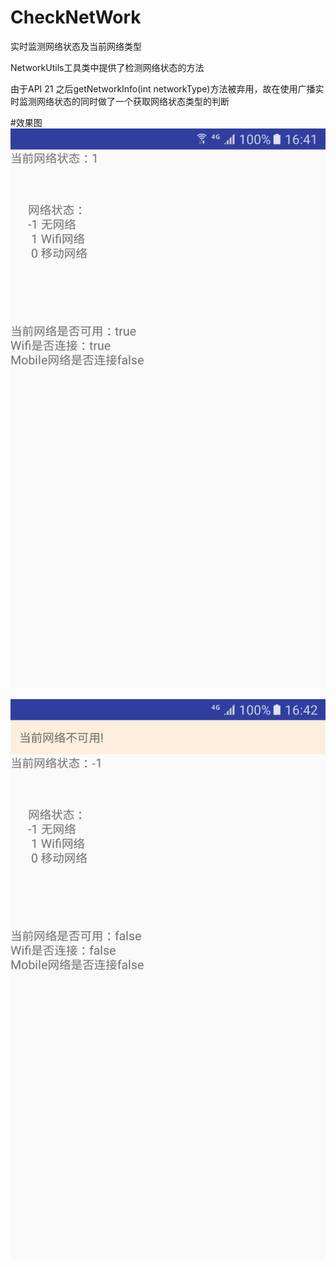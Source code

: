 # CheckNetWork
实时监测网络状态及当前网络类型

NetworkUtils工具类中提供了检测网络状态的方法

由于API 21 之后getNetworkInfo(int networkType)方法被弃用，故在使用广播实时监测网络状态的同时做了一个获取网络状态类型的判断


#效果图
![](screenshots/1.png)


![](screenshots/2.png)


